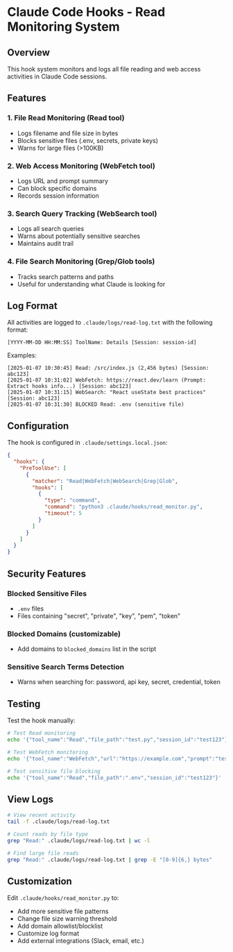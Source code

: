 # Claude Code Hooks - Read Monitoring System

## Overview
This hook system monitors and logs all file reading and web access activities in Claude Code sessions.

## Features

### 1. File Read Monitoring (Read tool)
- Logs filename and file size in bytes
- Blocks sensitive files (.env, secrets, private keys)
- Warns for large files (>100KB)

### 2. Web Access Monitoring (WebFetch tool)
- Logs URL and prompt summary
- Can block specific domains
- Records session information

### 3. Search Query Tracking (WebSearch tool)
- Logs all search queries
- Warns about potentially sensitive searches
- Maintains audit trail

### 4. File Search Monitoring (Grep/Glob tools)
- Tracks search patterns and paths
- Useful for understanding what Claude is looking for

## Log Format

All activities are logged to `.claude/logs/read-log.txt` with the following format:

```
[YYYY-MM-DD HH:MM:SS] ToolName: Details [Session: session-id]
```

Examples:
```
[2025-01-07 10:30:45] Read: /src/index.js (2,456 bytes) [Session: abc123]
[2025-01-07 10:31:02] WebFetch: https://react.dev/learn (Prompt: Extract hooks info...) [Session: abc123]
[2025-01-07 10:31:15] WebSearch: "React useState best practices" [Session: abc123]
[2025-01-07 10:31:30] BLOCKED Read: .env (sensitive file)
```

## Configuration

The hook is configured in `.claude/settings.local.json`:

```json
{
  "hooks": {
    "PreToolUse": [
      {
        "matcher": "Read|WebFetch|WebSearch|Grep|Glob",
        "hooks": [
          {
            "type": "command",
            "command": "python3 .claude/hooks/read_monitor.py",
            "timeout": 5
          }
        ]
      }
    ]
  }
}
```

## Security Features

### Blocked Sensitive Files
- `.env` files
- Files containing "secret", "private", "key", "pem", "token"

### Blocked Domains (customizable)
- Add domains to `blocked_domains` list in the script

### Sensitive Search Terms Detection
- Warns when searching for: password, api key, secret, credential, token

## Testing

Test the hook manually:
```bash
# Test Read monitoring
echo '{"tool_name":"Read","file_path":"test.py","session_id":"test123"}' | python3 .claude/hooks/read_monitor.py

# Test WebFetch monitoring
echo '{"tool_name":"WebFetch","url":"https://example.com","prompt":"test","session_id":"test123"}' | python3 .claude/hooks/read_monitor.py

# Test sensitive file blocking
echo '{"tool_name":"Read","file_path":".env","session_id":"test123"}' | python3 .claude/hooks/read_monitor.py
```

## View Logs

```bash
# View recent activity
tail -f .claude/logs/read-log.txt

# Count reads by file type
grep "Read:" .claude/logs/read-log.txt | wc -l

# Find large file reads
grep "Read:" .claude/logs/read-log.txt | grep -E "[0-9]{6,} bytes"
```

## Customization

Edit `.claude/hooks/read_monitor.py` to:
- Add more sensitive file patterns
- Change file size warning threshold
- Add domain allowlist/blocklist
- Customize log format
- Add external integrations (Slack, email, etc.)